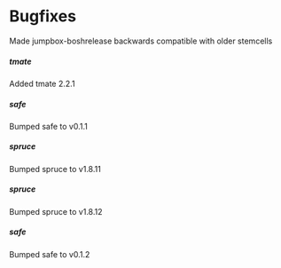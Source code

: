 # Bugfixes

Made jumpbox-boshrelease backwards compatible with older stemcells

##### tmate
Added tmate 2.2.1

##### safe
Bumped safe to v0.1.1

##### spruce
Bumped spruce to v1.8.11

##### spruce
Bumped spruce to v1.8.12

##### safe
Bumped safe to v0.1.2
